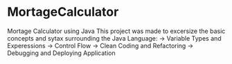# MortageCalculator
Mortage Calculator using Java
This project was made to excersize the basic concepts and sytax surrounding the Java Language:
-> Variable Types and Experessions
-> Control Flow 
-> Clean Coding and Refactoring
-> Debugging and Deploying Application
